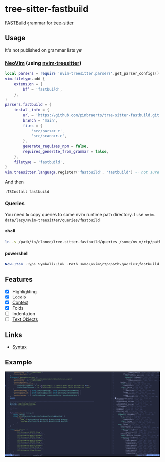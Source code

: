 # tree-sitter-fastbuild

[FASTBuild](https://github.com/fastbuild/fastbuild) grammar for [tree-sitter](https://github.com/tree-sitter/tree-sitter)

## Usage
It's not published on grammar lists yet

### [NeoVim](https://github.com/neovim/neovim/) (using [nvim-treesitter](https://github.com/nvim-treesitter/nvim-treesitter))
```lua
local parsers = require 'nvim-treesitter.parsers'.get_parser_configs()
vim.filetype.add {
	extension = {
		bff = 'fastbuild',
	},
}
parsers.fastbuild = {
	install_info = {
		url = 'https://github.com/pinbraerts/tree-sitter-fastbuild.git',
		branch = 'main',
		files = {
			'src/parser.c',
			'src/scanner.c',
		},
		generate_requires_npm = false,
		requires_generate_from_grammar = false,
	},
	filetype = 'fastbuild',
}
vim.treesitter.language.register('fastbuild', 'fastbuild') -- not sure if you need it
```

And then
```
:TSInstall fastbuild
```

### Queries
You need to copy queries to some nvim runtime path directory. I use `nvim-data/lazy/nvim-treesitter/queries/fastbuild`

#### shell
```bash
ln -s /path/to/cloned/tree-sitter-fastbuild/queries /some/nvim/rtp/path/queries/fastbuild
```

#### powershell
```powershell
New-Item -Type SymbolicLink -Path some\nvim\rtp\path\queries\fastbuild -Value path\to\cloned\tree-sitter-fastbuild\queries
```

## Features
- [x] Highlighting
- [x] Locals
- [x] [Context](https://github.com/nvim-treesitter/nvim-treesitter-context)
- [x] Folds
- [ ] Indentation
- [ ] [Text Objects](https://github.com/nvim-treesitter/nvim-treesitter-textobjects)

## Links
- [Syntax](https://fastbuild.org/docs/syntaxguide.html)

## Example
![examples/example.bff](pictures/example.png)
